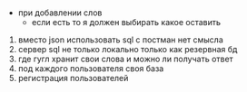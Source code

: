 ### 
- при добавлении слов 
  - если есть то я должен выбирать какое оставить
1. вместо json использовать sql 
         с постман нет смысла
2. сервер sql не только локально
         только как резервная бд
3. где гугл хранит свои слова и можно ли получать ответ
4. под каждого пользователя своя база
5. регистрация пользователей
